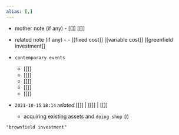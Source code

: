 ```yaml
---
alias: [,]
---
```

- mother note (if any)
		- [[]] [[]]
- related note (if any) -
		- [[fixed cost]] [[variable cost]] [[greenfield investment]]
- `contemporary events`
	- [[]]
	- [[]]
	- [[]]
	- [[]]
	- [[]]

- `2021-10-15`  `18:14` _related_ [[]] | [[]] | [[]]
	- acquiring existing assets and `doing shop` :))

```query
"brownfield investment"
```